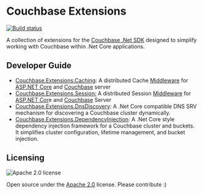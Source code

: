 # Couchbase Extensions #

[![Build status](https://ci.appveyor.com/api/projects/status/b6oqv14r9jmi8lle/branch/master?svg=true)](https://ci.appveyor.com/project/brantburnett/couchbase-extensions/branch/master)



A collection of extensions for the [Couchbase .Net SDK](https://github.com/couchbase/couchbase-net-client) designed to simplify working with Couchbase within .Net Core applications.

## Developer Guide ##
- [Couchbase.Extensions.Caching](docs/caching.md): A distributed Cache [Middleware](https://docs.microsoft.com/en-us/aspnet/core/fundamentals/middleware) for [ASP.NET Core](https://docs.microsoft.com/en-us/aspnet/core/) and [Couchbase](http://couchbase.com) server
- [Couchbase.Extensions.Session:](docs/session.md) A distributed Session [Middleware](https://docs.microsoft.com/en-us/aspnet/core/fundamentals/middleware) for [ASP.NET Cor](https://docs.microsoft.com/en-us/aspnet/core/)e and [Couchbase](http://couchbase.com) Server
- [Couchbase.Extensions.DnsDiscovery](docs/dns-srv.md): 
A .Net Core compatible DNS SRV mechanism for discovering a Couchbase cluster dynamically.
- [Couchbase.Extensions.DependencyInjection](docs/dependency-injection.md): A .Net Core style dependency injection framework for a Couchbase cluster and buckets.  It simplifies cluster configuration, lifetime management, and bucket injection.

## Licensing ##
![Apache 2.0 license](https://www.apache.org/img/asf_logo.png)

Open source under the [Apache 2.0](https://www.apache.org/licenses/LICENSE-2.0) license. Please contribute :)




